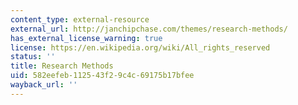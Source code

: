 ```yaml
---
content_type: external-resource
external_url: http://janchipchase.com/themes/research-methods/
has_external_license_warning: true
license: https://en.wikipedia.org/wiki/All_rights_reserved
status: ''
title: Research Methods
uid: 582eefeb-1125-43f2-9c4c-69175b17bfee
wayback_url: ''
---
```

